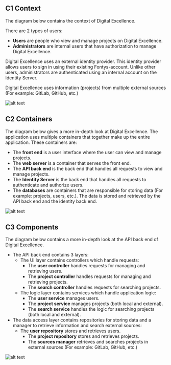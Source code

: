 ## C1 Context

The diagram below contains the context of Digital Excellence.

There are 2 types of users:

- **Users** are people who view and manage projects on Digital Excellence.
- **Administrators** are internal users that have authorization to manage Digital Excellence.

Digital Excellence uses an external identity provider. This identity provider allows users to sign in using their existing Fontys-account. Unlike other users, administrators are authenticated using an internal account on the Identity Server.

Digital Excellence uses information (projects) from multiple external sources (For example: GitLab, GitHub, etc.)

![alt text](../wiki/images/architecture/C1.png "C1 Context")





## C2 Containers

The diagram below gives a more in-depth look at Digital Excellence. The application uses multiple containers that together make up the entire application. These containers are:

- The **front end** is a user interface where the user can view and manage projects.
- The **web server** is a container that serves the front end.
- The **API back end** is the back end that handles all requests to view and manage projects.
- The **Identity Server** is the back end that handles all requests to authenticate and authorize users.
- The **databases** are containers that are responsible for storing data (For example: projects, users, etc.). The data is stored and retrieved by the API back end and the identity back end.

![alt text](../wiki/images/architecture/C2.png "C2 Containers")





## C3 Components

The diagram below contains a more in-depth look at the API back end of Digital Excellence.

- The API back end contains 3 layers:
  - The UI layer contains controllers which handle requests:
    - The **user controller** handles requests for managing and retrieving users.
    - The **project controller** handles requests for managing and retrieving projects.
    - The **search controller** handles requests for searching projects.
  - The logic layer contains services which handle application logic:
    - The **user service** manages users.
    - The **project service** manages projects (both local and external).
    - The **search service** handles the logic for searching projects (both local and external).
- The data access layer contains repositories for storing data and a manager to retrieve information and search external sources:
  - The **user repository** stores and retrieves users.
    - The **project repository** stores and retrieves projects.
    - The **sources manager** retrieves and searches projects in external sources (For example: GitLab, GitHub, etc.)

![alt text](../wiki/images/architecture/C3.png "C3 Components")